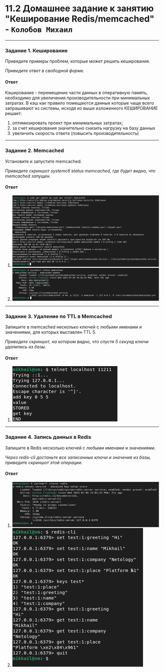 # 11.2 Домашнее задание к занятию "Кеширование Redis/memcached" - `Колобов Михаил`

---

### Задание 1. Кеширование 

Приведите примеры проблем, которые может решить кеширование. 

*Приведите ответ в свободной форме.*
#### Ответ
Кэширование - перемещение части данных в оперативную память, необходимо для увеличения производительности при минимальных затратах. В кэш как правило помещаются данные которые чаще всего запрашивают из системы, исходя из выше изложенного КЕШИРОВАНИЕ решает:
1. оптимизировать проект при минимальных затратах;
2. за счет кеширования значительно снизить нагрузку на базу данных
3. увеличить скорость ответа (повысить производительность)

---

### Задание 2. Memcached

Установите и запустите memcached.

*Приведите скриншот systemctl status memcached, где будет видно, что memcached запущен.*
#### Ответ
1. ![02-01](https://github.com/Mikhail-2023/05_Databases_and_information_security/blob/main/11.2_screen/02-01.PNG)
2. ![02-02](https://github.com/Mikhail-2023/05_Databases_and_information_security/blob/main/11.2_screen/02-02.PNG)
---

### Задание 3. Удаление по TTL в Memcached

Запишите в memcached несколько ключей с любыми именами и значениями, для которых выставлен TTL 5. 

*Приведите скриншот, на котором видно, что спустя 5 секунд ключи удалились из базы.*
#### Ответ
1. ![03-01](https://github.com/Mikhail-2023/05_Databases_and_information_security/blob/main/11.2_screen/03-01.PNG)
---

### Задание 4. Запись данных в Redis

Запишите в Redis несколько ключей с любыми именами и значениями. 

*Через redis-cli достаньте все записанные ключи и значения из базы, приведите скриншот этой операции.*
#### Ответ
1. ![04-01](https://github.com/Mikhail-2023/05_Databases_and_information_security/blob/main/11.2_screen/04-01.PNG)
2. ![04-02](https://github.com/Mikhail-2023/05_Databases_and_information_security/blob/main/11.2_screen/04-02.PNG)
